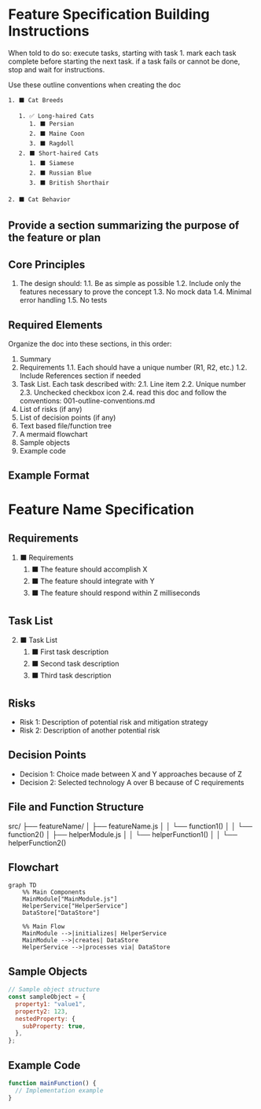 # Feature Specification Building Instructions

When told to do so:
execute tasks, starting with task 1.
mark each task complete before starting the next task.
if a task fails or cannot be done, stop and wait for instructions.

Use these outline conventions when creating the doc

```
1. ⬛ Cat Breeds

   1. ✅ Long-haired Cats
      1. ⬛ Persian
      2. ⬛ Maine Coon
      3. ⬛ Ragdoll
   2. ⬛ Short-haired Cats
      1. ⬛ Siamese
      2. ⬛ Russian Blue
      3. ⬛ British Shorthair

2. ⬛ Cat Behavior
```

## Provide a section summarizing the purpose of the feature or plan

## Core Principles

1. The design should:
   1.1. Be as simple as possible
   1.2. Include only the features necessary to prove the concept
   1.3. No mock data
   1.4. Minimal error handling
   1.5. No tests

## Required Elements

Organize the doc into these sections, in this order:

1. Summary
2. Requirements
   1.1. Each should have a unique number (R1, R2, etc.)
   1.2. Include References section if needed
3. Task List. Each task described with:
   2.1. Line item
   2.2. Unique number
   2.3. Unchecked checkbox icon
   2.4. read this doc and follow the conventions: 001-outline-conventions.md
4. List of risks (if any)
5. List of decision points (if any)
6. Text based file/function tree
7. A mermaid flowchart
8. Sample objects
9. Example code

## Example Format

# Feature Name Specification

## Requirements

1. ⬛ Requirements
   1. ⬛ The feature should accomplish X
   2. ⬛ The feature should integrate with Y
   3. ⬛ The feature should respond within Z milliseconds

## Task List

2. ⬛ Task List
   1. ⬛ First task description
   2. ⬛ Second task description
   3. ⬛ Third task description

## Risks

- Risk 1: Description of potential risk and mitigation strategy
- Risk 2: Description of another potential risk

## Decision Points

- Decision 1: Choice made between X and Y approaches because of Z
- Decision 2: Selected technology A over B because of C requirements

## File and Function Structure

src/
├── featureName/
│ ├── featureName.js
│ │ └── function1()
│ │ └── function2()
│ ├── helperModule.js
│ │ └── helperFunction1()
│ │ └── helperFunction2()

## Flowchart

```mermaid
graph TD
    %% Main Components
    MainModule["MainModule.js"]
    HelperService["HelperService"]
    DataStore["DataStore"]

    %% Main Flow
    MainModule -->|initializes| HelperService
    MainModule -->|creates| DataStore
    HelperService -->|processes via| DataStore
```

## Sample Objects

```javascript
// Sample object structure
const sampleObject = {
  property1: "value1",
  property2: 123,
  nestedProperty: {
    subProperty: true,
  },
};
```

## Example Code

```javascript
function mainFunction() {
  // Implementation example
}
```
